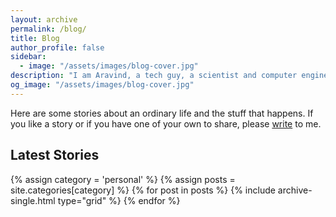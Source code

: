 ```yaml
---
layout: archive
permalink: /blog/
title: Blog 
author_profile: false
sidebar:
  - image: "/assets/images/blog-cover.jpg"
description: "I am Aravind, a tech guy, a scientist and computer engineer by training, writing about my life. My blog narrates stories about my ordinary life and the stuff that happens."
og_image: "/assets/images/blog-cover.jpg"
---
```

Here are some stories about an ordinary life and the stuff that happens. If you like a story or if you have one of your own to share, please [write](mailto:letters@aravindiyer.com) to me.

## Latest Stories

<div class="grid__wrapper">
  {% assign category = 'personal' %}
  {% assign posts = site.categories[category] %}
  {% for post in posts %}
    {% include archive-single.html type="grid" %}
  {% endfor %}
</div>
